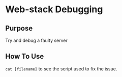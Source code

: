 # Web-stack Debugging

## Purpose
Try and debug a faulty server

## How To Use
`cat [filename]` to see the script used to fix the issue.
